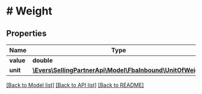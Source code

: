 # # Weight

## Properties

Name | Type | Description | Notes
------------ | ------------- | ------------- | -------------
**value** | **double** |  |
**unit** | [**\Evers\SellingPartnerApi\Model\FbaInbound\UnitOfWeight**](UnitOfWeight.md) |  |

[[Back to Model list]](../../README.md#models) [[Back to API list]](../../README.md#endpoints) [[Back to README]](../../README.md)
